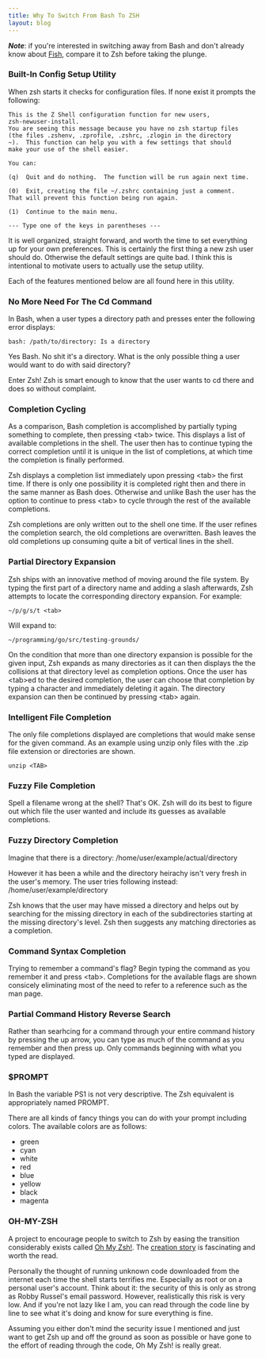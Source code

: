 ```yaml
---
title: Why To Switch From Bash To ZSH
layout: blog
---
```

_**Note**_: if you're interested in switching away from Bash and don't already know about [Fish](https://fishshell.com/), compare it to Zsh before taking the plunge.

### Built-In Config Setup Utility

When zsh starts it checks for configuration files. If none exist it prompts the following:

    This is the Z Shell configuration function for new users,
    zsh-newuser-install.
    You are seeing this message because you have no zsh startup files
    (the files .zshenv, .zprofile, .zshrc, .zlogin in the directory
    ~).  This function can help you with a few settings that should
    make your use of the shell easier.
    
    You can:
    
    (q)  Quit and do nothing.  The function will be run again next time.
    
    (0)  Exit, creating the file ~/.zshrc containing just a comment.
    That will prevent this function being run again.
    
    (1)  Continue to the main menu.
    
    --- Type one of the keys in parentheses ---

It is well organized, straight forward, and worth the time to set everything up for your own preferences. This is certainly the first thing a new zsh user should do. Otherwise the default settings are quite bad. I think this is intentional to motivate users to actually use the setup utility.

Each of the features mentioned below are all found here in this utility.


### No More Need For The Cd Command

In Bash, when a user types a directory path and presses enter the following error displays:

    bash: /path/to/directory: Is a directory

Yes Bash. No shit it's a directory. What is the only possible thing a user would want to do with said directory?

Enter Zsh! Zsh is smart enough to know that the user wants to cd there and does so without complaint.


### Completion Cycling

As a comparison, Bash completion is accomplished by partially typing something to complete, then pressing \<tab> twice. This displays a list of available completions in the shell. The user then has to continue typing the correct completion until it is unique in the list of completions, at which time the completion is finally performed.

Zsh displays a completion list immediately upon pressing \<tab> the first time. If there is only one possibility it is completed right then and there in the same manner as Bash does. Otherwise and unlike Bash the user has the option to continue to press \<tab> to cycle through the rest of the available completions.

Zsh completions are only written out to the shell one time. If the user refines the completion search, the old completions are overwritten. Bash leaves the old completions up consuming quite a bit of vertical lines in the shell.


### Partial Directory Expansion

Zsh ships with an innovative method of moving around the file system. By typing the first part of a directory name and adding a slash afterwards, Zsh attempts to locate the corresponding directory expansion. For example:

    ~/p/g/s/t <tab>

Will expand to:

    ~/programming/go/src/testing-grounds/

On the condition that more than one directory expansion is possible for the given input, Zsh expands as many directories as it can then displays the the collisions at that directory level as completion options. Once the user has \<tab>ed to the desired completion, the user can choose that completion by typing a character and immediately deleting it again. The directory expansion can then be continued by pressing \<tab> again.


### Intelligent File Completion

The only file completions displayed are completions that would make sense for the given command. As an example using unzip only files with the .zip file extension or directories are shown.

    unzip <TAB>


### Fuzzy File Completion

Spell a filename wrong at the shell? That's OK. Zsh will do its best to figure out which file the user wanted and include its guesses as available completions.


### Fuzzy Directory Completion

Imagine that there is a directory:
/home/user/example/actual/directory

However it has been a while and the directory heirachy isn't very fresh in the user's memory. The user tries following instead:
/home/user/example/directory

Zsh knows that the user may have missed a directory and helps out by searching for the missing directory in each of the subdirectories starting at the missing directory's level. Zsh then suggests any matching directories as a completion.


### Command Syntax Completion

Trying to remember a command's flag? Begin typing the command as you remember it and press \<tab>. Completions for the available flags are shown consicely eliminating most of the need to refer to a reference such as the man page.


### Partial Command History Reverse Search

Rather than searhcing for a command through your entire command history by pressing the up arrow, you can type as much of the command as you remember and then press up. Only commands beginning with what you typed are displayed.


### $PROMPT

In Bash the variable PS1 is not very descriptive. The Zsh equivalent is appropriately named PROMPT.

There are all kinds of fancy things you can do with your prompt including colors. The available colors are as follows:

* green
* cyan
* white
* red
* blue
* yellow
* black
* magenta


### OH-MY-ZSH

A project to encourage people to switch to Zsh by easing the transition considerably exists called [Oh My Zsh!](https://github.com/robbyrussell/oh-my-zsh). The [creation story](https://medium.com/@robbyrussell/d-oh-my-zsh-af99ca54212c) is fascinating and worth the read.

Personally the thought of running unknown code downloaded from the internet each time the shell starts terrifies me. Especially as root or on a personal user's account. Think about it: the security of this is only as strong as Robby Russel's email password. However, realistically this risk is very low. And if you're not lazy like I am, you can read through the code line by line to see what it's doing and know for sure everything is fine.

Assuming you either don't mind the security issue I mentioned and just want to get Zsh up and off the ground as soon as possible or have gone to the effort of reading through the code, Oh My Zsh! is really great.